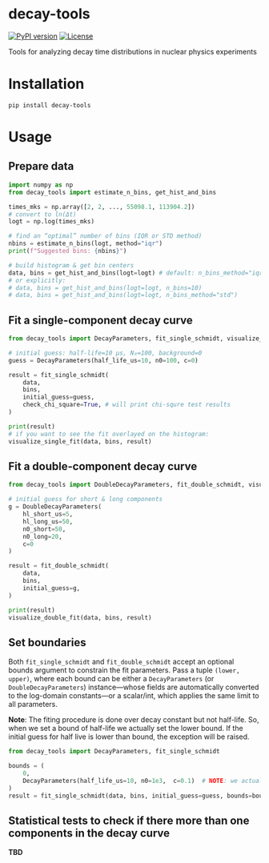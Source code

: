 # decay-tools
[![PyPI version](https://img.shields.io/pypi/v/decay-tools)](https://pypi.org/project/decay-tools/)  [![License](https://img.shields.io/github/license/flnr-shels-dsp/decay-tools)](https://github.com/flnr-shels-dsp/decay-tools/blob/main/LICENSE)

Tools for analyzing decay time distributions in nuclear physics experiments


# Installation

```
pip install decay-tools
```

# Usage

## Prepare data

```python
import numpy as np
from decay_tools import estimate_n_bins, get_hist_and_bins

times_mks = np.array([2, 2, ..., 55098.1, 113904.2])
# convert to ln(Δt)
logt = np.log(times_mks)

# find an “optimal” number of bins (IQR or STD method)
nbins = estimate_n_bins(logt, method="iqr")
print(f"Suggested bins: {nbins}")

# build histogram & get bin centers
data, bins = get_hist_and_bins(logt=logt) # default: n_bins_method="iqr"
# or explicitly:
# data, bins = get_hist_and_bins(logt=logt, n_bins=10)
# data, bins = get_hist_and_bins(logt=logt, n_bins_method="std")
```

## Fit a single-component decay curve

```python
from decay_tools import DecayParameters, fit_single_schmidt, visualize_single_fit

# initial guess: half-life=10 μs, N₀=100, background=0
guess = DecayParameters(half_life_us=10, n0=100, c=0)

result = fit_single_schmidt(
    data,
    bins,
    initial_guess=guess,
    check_chi_square=True, # will print chi-squre test results
)

print(result)
# if you want to see the fit overlayed on the histogram:
visualize_single_fit(data, bins, result)
```

## Fit a double-component decay curve

```python
from decay_tools import DoubleDecayParameters, fit_double_schmidt, visualize_double_fit

# initial guess for short & long components
g = DoubleDecayParameters(
    hl_short_us=5, 
    hl_long_us=50,
    n0_short=50, 
    n0_long=20, 
    c=0
)

result = fit_double_schmidt(
    data, 
    bins, 
    initial_guess=g,
)

print(result)
visualize_double_fit(data, bins, result)
```

## Set boundaries

Both `fit_single_schmidt` and `fit_double_schmidt` accept an optional bounds argument to constrain the fit parameters. Pass a tuple `(lower, upper)`, where each bound can be either a `DecayParameters` (or `DoubleDecayParameters`) instance—whose fields are automatically converted to the log-domain constants—or a scalar/int, which applies the same limit to all parameters.

**Note**: The fiting procedure is done over decay constant but not half-life. So, when we set a bound of half-life we actually set the lower bound. If the initial guess for half live is lower than bound, the exception will be raised.

```python
from decay_tools import DecayParameters, fit_single_schmidt

bounds = (
    0,
    DecayParameters(half_life_us=10, n0=1e3,  c=0.1)  # NOTE: we actually limit here the lower bound for half life
)
result = fit_single_schmidt(data, bins, initial_guess=guess, bounds=bounds)
```


## Statistical tests to check if there more than one components in the decay curve

**TBD**

